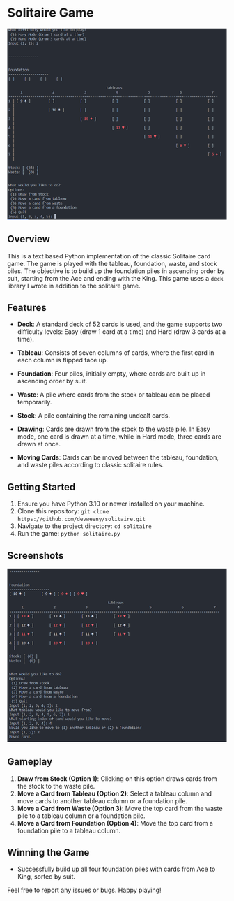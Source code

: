 # Solitaire Game

![New Game](images/new_game.png)

## Overview

This is a text based Python implementation of the classic Solitaire card game. The game is played with the tableau, foundation, waste, and stock piles. The objective is to build up the foundation piles in ascending order by suit, starting from the Ace and ending with the King. This game uses a `deck` library I wrote in addition to the solitaire game.

## Features

- **Deck**: A standard deck of 52 cards is used, and the game supports two difficulty levels: Easy (draw 1 card at a time) and Hard (draw 3 cards at a time).
- **Tableau**: Consists of seven columns of cards, where the first card in each column is flipped face up.

- **Foundation**: Four piles, initially empty, where cards are built up in ascending order by suit.

- **Waste**: A pile where cards from the stock or tableau can be placed temporarily.

- **Stock**: A pile containing the remaining undealt cards.

- **Drawing**: Cards are drawn from the stock to the waste pile. In Easy mode, one card is drawn at a time, while in Hard mode, three cards are drawn at once.

- **Moving Cards**: Cards can be moved between the tableau, foundation, and waste piles according to classic solitaire rules.

## Getting Started

1. Ensure you have Python 3.10 or newer installed on your machine.
2. Clone this repository: `git clone https://github.com/devweeny/solitaire.git`
3. Navigate to the project directory: `cd solitaire`
4. Run the game: `python solitaire.py`

## Screenshots

![4 Piles](images/4_piles.png)

## Gameplay

1. **Draw from Stock (Option 1)**: Clicking on this option draws cards from the stock to the waste pile.
2. **Move a Card from Tableau (Option 2)**: Select a tableau column and move cards to another tableau column or a foundation pile.
3. **Move a Card from Waste (Option 3)**: Move the top card from the waste pile to a tableau column or a foundation pile.
4. **Move a Card from Foundation (Option 4)**: Move the top card from a foundation pile to a tableau column.

## Winning the Game

- Successfully build up all four foundation piles with cards from Ace to King, sorted by suit.

Feel free to report any issues or bugs. Happy playing!
